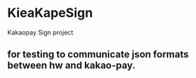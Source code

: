 # KieaKapeSign
Kakaopay Sign project

## for testing to communicate json formats between hw and kakao-pay.
